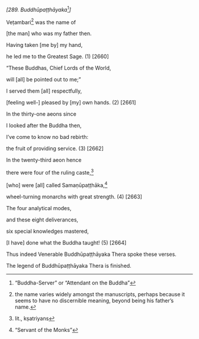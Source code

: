 *\[289. Buddhūpaṭṭhāyaka*[^1]*\]*

Veṭambari[^2] was the name of

\[the man\] who was my father then.

Having taken \[me by\] my hand,

he led me to the Greatest Sage. (1) \[2660\]

“These Buddhas, Chief Lords of the World,

will \[all\] be pointed out to me;”

I served them \[all\] respectfully,

\[feeling well-\] pleased by \[my\] own hands. (2) \[2661\]

In the thirty-one aeons since

I looked after the Buddha then,

I’ve come to know no bad rebirth:

the fruit of providing service. (3) \[2662\]

In the twenty-third aeon hence

there were four of the ruling caste,[^3]

\[who\] were \[all\] called Samaṇūpaṭṭhāka,[^4]

wheel-turning monarchs with great strength. (4) \[2663\]

The four analytical modes,

and these eight deliverances,

six special knowledges mastered,

\[I have\] done what the Buddha taught! (5) \[2664\]

Thus indeed Venerable Buddhūpaṭṭhāyaka Thera spoke these verses.

The legend of Buddhūpaṭṭhāyaka Thera is finished.

[^1]: “Buddha-Server” or “Attendant on the Buddha”

[^2]: the name varies widely amongst the manuscripts, perhaps because it
    seems to have no discernible meaning, beyond being his father’s
    name.

[^3]: lit., kṣatriyans

[^4]: “Servant of the Monks”
